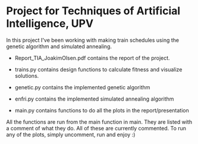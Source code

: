 # Project for Techniques of Artificial Intelligence, UPV

In this project I've been working with making train schedules using the genetic algorithm and simulated annealing. 

- Report_TIA_JoakimOlsen.pdf contains the report of the project. 

- trains.py contains design functions to calculate fitness and visualize solutions.

- genetic.py contains the implemented genetic algorithm

- enfri.py contains the implemented simulated annealing algorithm

- main.py contains functions to do all the plots in the report/presentation

All the functions are run from the main function in main. They are listed with a comment of what they do. All of these are currently commented. To run any of the plots, simply uncomment, run and enjoy :)
